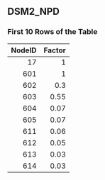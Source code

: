 ## DSM2_NPD
### First 10 Rows of the Table
|   NodeID |   Factor |
|---------:|---------:|
|       17 |     1    |
|      601 |     1    |
|      602 |     0.3  |
|      603 |     0.55 |
|      604 |     0.07 |
|      605 |     0.07 |
|      611 |     0.06 |
|      612 |     0.05 |
|      613 |     0.03 |
|      614 |     0.03 |